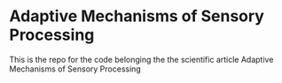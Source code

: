 # Adaptive Mechanisms of Sensory Processing
This is the repo for the code belonging the the scientific article Adaptive Mechanisms of Sensory Processing
